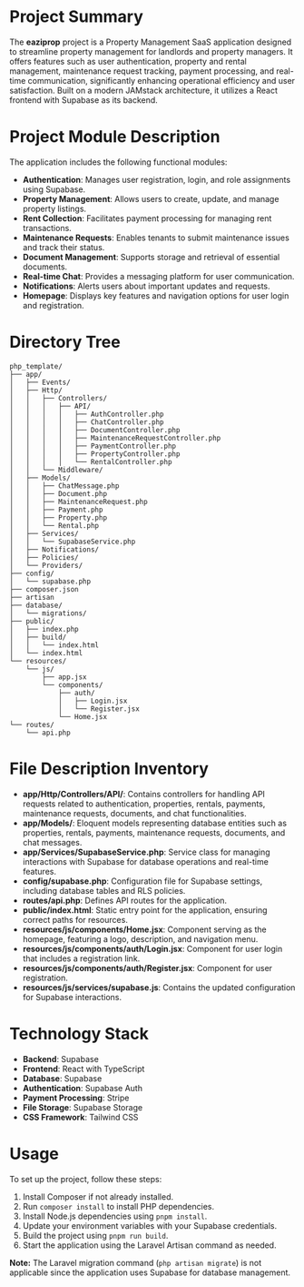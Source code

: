 # Project Summary
The **eaziprop** project is a Property Management SaaS application designed to streamline property management for landlords and property managers. It offers features such as user authentication, property and rental management, maintenance request tracking, payment processing, and real-time communication, significantly enhancing operational efficiency and user satisfaction. Built on a modern JAMstack architecture, it utilizes a React frontend with Supabase as its backend.

# Project Module Description
The application includes the following functional modules:
- **Authentication**: Manages user registration, login, and role assignments using Supabase.
- **Property Management**: Allows users to create, update, and manage property listings.
- **Rent Collection**: Facilitates payment processing for managing rent transactions.
- **Maintenance Requests**: Enables tenants to submit maintenance issues and track their status.
- **Document Management**: Supports storage and retrieval of essential documents.
- **Real-time Chat**: Provides a messaging platform for user communication.
- **Notifications**: Alerts users about important updates and requests.
- **Homepage**: Displays key features and navigation options for user login and registration.

# Directory Tree
```
php_template/
├── app/
│   ├── Events/
│   ├── Http/
│   │   ├── Controllers/
│   │   │   ├── API/
│   │   │   │   ├── AuthController.php
│   │   │   │   ├── ChatController.php
│   │   │   │   ├── DocumentController.php
│   │   │   │   ├── MaintenanceRequestController.php
│   │   │   │   ├── PaymentController.php
│   │   │   │   ├── PropertyController.php
│   │   │   │   └── RentalController.php
│   │   └── Middleware/
│   ├── Models/
│   │   ├── ChatMessage.php
│   │   ├── Document.php
│   │   ├── MaintenanceRequest.php
│   │   ├── Payment.php
│   │   ├── Property.php
│   │   └── Rental.php
│   ├── Services/
│   │   └── SupabaseService.php
│   ├── Notifications/
│   ├── Policies/
│   └── Providers/
├── config/
│   └── supabase.php
├── composer.json
├── artisan
├── database/
│   └── migrations/
├── public/
│   ├── index.php
│   ├── build/
│   │   └── index.html
│   └── index.html
└── resources/
    └── js/
        ├── app.jsx
        └── components/
            ├── auth/
            │   ├── Login.jsx
            │   └── Register.jsx
            └── Home.jsx
└── routes/
    └── api.php
```

# File Description Inventory
- **app/Http/Controllers/API/**: Contains controllers for handling API requests related to authentication, properties, rentals, payments, maintenance requests, documents, and chat functionalities.
- **app/Models/**: Eloquent models representing database entities such as properties, rentals, payments, maintenance requests, documents, and chat messages.
- **app/Services/SupabaseService.php**: Service class for managing interactions with Supabase for database operations and real-time features.
- **config/supabase.php**: Configuration file for Supabase settings, including database tables and RLS policies.
- **routes/api.php**: Defines API routes for the application.
- **public/index.html**: Static entry point for the application, ensuring correct paths for resources.
- **resources/js/components/Home.jsx**: Component serving as the homepage, featuring a logo, description, and navigation menu.
- **resources/js/components/auth/Login.jsx**: Component for user login that includes a registration link.
- **resources/js/components/auth/Register.jsx**: Component for user registration.
- **resources/js/services/supabase.js**: Contains the updated configuration for Supabase interactions.

# Technology Stack
- **Backend**: Supabase
- **Frontend**: React with TypeScript
- **Database**: Supabase
- **Authentication**: Supabase Auth
- **Payment Processing**: Stripe
- **File Storage**: Supabase Storage
- **CSS Framework**: Tailwind CSS

# Usage
To set up the project, follow these steps:
1. Install Composer if not already installed.
2. Run `composer install` to install PHP dependencies.
3. Install Node.js dependencies using `pnpm install`.
4. Update your environment variables with your Supabase credentials.
5. Build the project using `pnpm run build`.
6. Start the application using the Laravel Artisan command as needed.

**Note:** The Laravel migration command (`php artisan migrate`) is not applicable since the application uses Supabase for database management.
